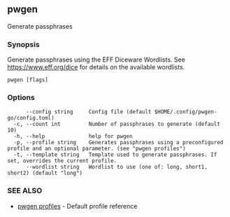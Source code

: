 ## pwgen

Generate passphrases

### Synopsis

Generate passphrases using the EFF Diceware Wordlists.
See https://www.eff.org/dice for details on the available wordlists.

```
pwgen [flags]
```

### Options

```
      --config string     Config file (default $HOME/.config/pwgen-go/config.toml)
  -c, --count int         Number of passphrases to generate (default 10)
  -h, --help              help for pwgen
  -p, --profile string    Generates passphrases using a preconfigured profile and an optional parameter. (see "pwgen profiles")
  -t, --template string   Template used to generate passphrases. If set, overrides the current profile.
      --wordlist string   Wordlist to use (one of: long, short1, short2) (default "long")
```

### SEE ALSO
* [pwgen profiles](pwgen_profiles.md)  - Default profile reference

